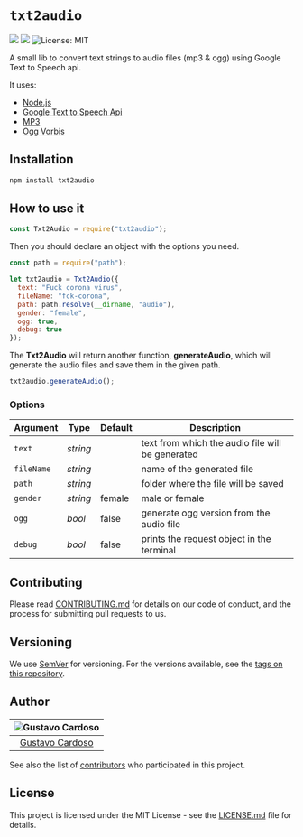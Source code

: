 # `txt2audio`

<img src="https://img.shields.io/github/package-json/v/gustavocardoso/txt2audio?style=flat-square"> <img src="https://img.shields.io/github/downloads/gustavocardoso/txt2audio/total?style=flat-square"> <img src="https://img.shields.io/github/license/gustavocardoso/txt2audio?style=flat-square" alt="License: MIT">

A small lib to convert text strings to audio files (mp3 & ogg) using Google Text to Speech api.

It uses:

- [Node.js](https://nodejs.org/)
- [Google Text to Speech Api](https://cloud.google.com/text-to-speech)
- [MP3](https://en.wikipedia.org/wiki/MP3)
- [Ogg Vorbis](https://xiph.org/vorbis/)

## Installation

```bash
npm install txt2audio
```

## How to use it

```javascript
const Txt2Audio = require("txt2audio");
```

Then you should declare an object with the options you need.

```javascript
const path = require("path");

let txt2audio = Txt2Audio({
  text: "Fuck corona virus",
  fileName: "fck-corona",
  path: path.resolve(__dirname, "audio"),
  gender: "female",
  ogg: true,
  debug: true
});
```

The **Txt2Audio** will return another function, **generateAudio**, which will generate the audio files and save them in the given path.

```javascript
txt2audio.generateAudio();
```

### Options

| Argument   | Type     | Default | Description                                      |
| ---------- | -------- | ------- | ------------------------------------------------ |
| `text`     | _string_ |         | text from which the audio file will be generated |
| `fileName` | _string_ |         | name of the generated file                       |
| `path`     | _string_ |         | folder where the file will be saved              |
| `gender`   | _string_ | female  | male or female                                   |
| `ogg`      | _bool_   | false   | generate ogg version from the audio file         |
| `debug`    | _bool_   | false   | prints the request object in the terminal        |

## Contributing

Please read [CONTRIBUTING.md](https://gist.github.com/PurpleBooth/b24679402957c63ec426) for details on our code of conduct, and the process for submitting pull requests to us.

## Versioning

We use [SemVer](http://semver.org/) for versioning. For the versions available, see the [tags on this repository](https://github.com/gustavocardoso/txt2audio/tags).

## Author

| ![Gustavo Cardoso](https://avatars1.githubusercontent.com/u/3013?s=150&v=4) |
| :-------------------------------------------------------------------------: |
|                [Gustavo Cardoso](https://gustavocardoso.me/)                |

See also the list of [contributors](https://github.com/gustavocardoso/txt2audio/contributors) who participated in this project.

## License

This project is licensed under the MIT License - see the [LICENSE.md](LICENSE.md) file for details.
